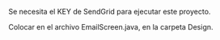 Se necesita el KEY de SendGrid para ejecutar este proyecto.

Colocar en el archivo EmailScreen.java, en la carpeta Design.

